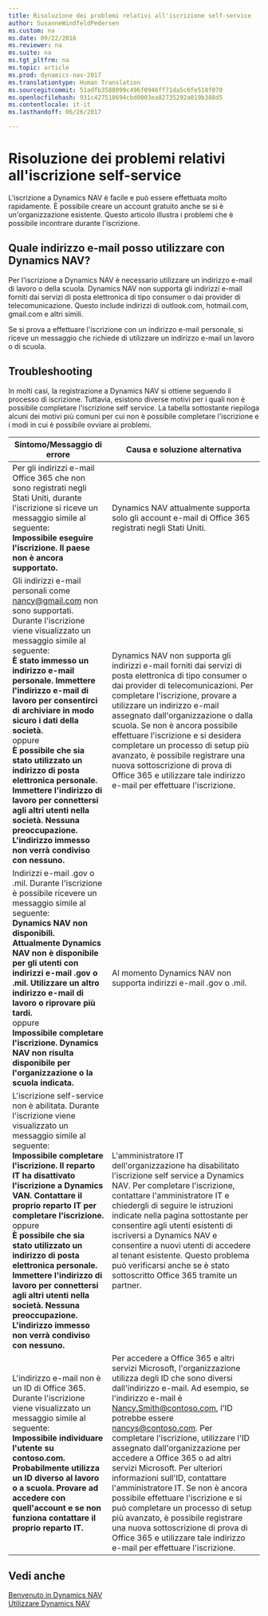 ```yaml
---
title: Risoluzione dei problemi relativi all'iscrizione self-service
author: SusanneWindfeldPedersen
ms.custom: na
ms.date: 09/22/2016
ms.reviewer: na
ms.suite: na
ms.tgt_pltfrm: na
ms.topic: article
ms.prod: dynamics-nav-2017
ms.translationtype: Human Translation
ms.sourcegitcommit: 51adfb3588099c496f0946ff71da5c6fe518f070
ms.openlocfilehash: 931c427518694cbd0003ea82735292a019b388d5
ms.contentlocale: it-it
ms.lasthandoff: 06/26/2017

---
```


# <a name="troubleshooting-self-service-sign-up"></a>Risoluzione dei problemi relativi all'iscrizione self-service
L'iscrizione a Dynamics NAV è facile e può essere effettuata molto rapidamente. È possibile creare un account gratuito anche se si è un'organizzazione esistente. Questo articolo illustra i problemi che è possibile incontrare durante l'iscrizione.

## <a name="what-email-address-can-i-use-with-dynamics-nav"></a>Quale indirizzo e-mail posso utilizzare con Dynamics NAV?
Per l'iscrizione a Dynamics NAV è necessario utilizzare un indirizzo e-mail di lavoro o della scuola. Dynamics NAV non supporta gli indirizzi e-mail forniti dai servizi di posta elettronica di tipo consumer o dai provider di telecomunicazione. Questo include indirizzi di outlook.com, hotmail.com, gmail.com e altri simili.

Se si prova a effettuare l'iscrizione con un indirizzo e-mail personale, si riceve un messaggio che richiede di utilizzare un indirizzo e-mail un lavoro o di scuola.

## <a name="troubleshooting"></a>Troubleshooting
In molti casi, la registrazione a Dynamics NAV si ottiene seguendo il processo di iscrizione. Tuttavia, esistono diverse motivi per i quali non è possibile completare l'iscrizione self service. La tabella sottostante riepiloga alcuni dei motivi più comuni per cui non è possibile completare l'iscrizione e i modi in cui è possibile ovviare ai problemi.

|Sintomo/Messaggio di errore                                                                             |Causa e soluzione alternativa|
|--------------------------------------------------------------------------------------------------|--------------------|
|Per gli indirizzi e-mail Office 365 che non sono registrati negli Stati Uniti, durante l'iscrizione si riceve un messaggio simile al seguente: <br>**Impossibile eseguire l'iscrizione. Il paese non è ancora supportato.**<br> |Dynamics NAV attualmente supporta solo gli account e-mail di Office 365 registrati negli Stati Uniti.|
|Gli indirizzi e-mail personali come nancy@gmail.com non sono supportati. Durante l'iscrizione viene visualizzato un messaggio simile al seguente: <br>**È stato immesso un indirizzo e-mail personale. Immettere l'indirizzo e-mail di lavoro per consentirci di archiviare in modo sicuro i dati della società.**<br> oppure <br> **È possibile che sia stato utilizzato un indirizzo di posta elettronica personale. Immettere l'indirizzo di lavoro per connettersi agli altri utenti nella società. Nessuna preoccupazione. L'indirizzo immesso non verrà condiviso con nessuno.** | Dynamics NAV non supporta gli indirizzi e-mail forniti dai servizi di posta elettronica di tipo consumer o dai provider di telecomunicazioni. Per completare l'iscrizione, provare a utilizzare un indirizzo e-mail assegnato dall'organizzazione o dalla scuola. Se non è ancora possibile effettuare l'iscrizione e si desidera completare un processo di setup più avanzato, è possibile registrare una nuova sottoscrizione di prova di Office 365 e utilizzare tale indirizzo e-mail per effettuare l'iscrizione.
|Indirizzi e-mail .gov o .mil. Durante l'iscrizione è possibile ricevere un messaggio simile al seguente: <br>**Dynamics NAV non disponibili. Attualmente Dynamics NAV non è disponibile per gli utenti con indirizzi e-mail .gov o .mil. Utilizzare un altro indirizzo e-mail di lavoro o riprovare più tardi.** <br>oppure <br>**Impossibile completare l'iscrizione. Dynamics NAV non risulta disponibile per l'organizzazione o la scuola indicata.**|Al momento Dynamics NAV non supporta indirizzi e-mail .gov o .mil.|
|L'iscrizione self-service non è abilitata. Durante l'iscrizione viene visualizzato un messaggio simile al seguente: <br>**Impossibile completare l'iscrizione. Il reparto IT ha disattivato l'iscrizione a Dynamics VAN. Contattare il proprio reparto IT per completare l'iscrizione.** <br>oppure <br> **È possibile che sia stato utilizzato un indirizzo di posta elettronica personale. Immettere l'indirizzo di lavoro per connettersi agli altri utenti nella società. Nessuna preoccupazione. L'indirizzo immesso non verrà condiviso con nessuno.**|L'amministratore IT dell'organizzazione ha disabilitato l'iscrizione self service a Dynamics NAV. Per completare l'iscrizione, contattare l'amministratore IT e chiedergli di seguire le istruzioni indicate nella pagina sottostante per consentire agli utenti esistenti di iscriversi a Dynamics NAV e consentire a nuovi utenti di accedere al tenant esistente. Questo problema può verificarsi anche se è stato sottoscritto Office 365 tramite un partner.|
|L'indirizzo e-mail non è un ID di Office 365. Durante l'iscrizione viene visualizzato un messaggio simile al seguente: <br>**Impossibile individuare l'utente su contoso.com. Probabilmente utilizza un ID diverso al lavoro o a scuola. Provare ad accedere con quell'account e se non funziona contattare il proprio reparto IT.**|Per accedere a Office 365 e altri servizi Microsoft, l'organizzazione utilizza degli ID che sono diversi dall'indirizzo e-mail. Ad esempio, se l'indirizzo e-mail è Nancy.Smith@contoso.com, l'ID potrebbe essere  nancys@contoso.com. Per completare l'iscrizione, utilizzare l'ID assegnato dall'organizzazione per accedere a Office 365 o ad altri servizi Microsoft. Per ulteriori informazioni sull'ID, contattare l'amministratore IT. Se non è ancora possibile effettuare l'iscrizione e si può completare un processo di setup più avanzato, è possibile registrare una nuova sottoscrizione di prova di Office 365 e utilizzare tale indirizzo e-mail per effettuare l'iscrizione.|


## <a name="see-also"></a>Vedi anche
[Benvenuto in Dynamics NAV](across-get-started.md)  
[Utilizzare Dynamics NAV](ui-work-product.md)




